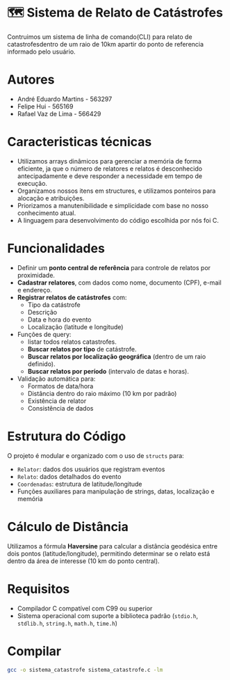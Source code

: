 
# 🗺️ Sistema de Relato de Catástrofes
Contruimos um  sistema de linha de comando(CLI) para relato de catastrofesdentro de um raio de 10km apartir do ponto de referencia informado pelo usuário.

# Autores
- André Eduardo Martins  - 563297
- Felipe Hui             - 565169
- Rafael Vaz de Lima     - 566429 

# Caracteristicas técnicas
- Utilizamos arrays dinâmicos para gerenciar a memória de forma eficiente, ja que o número de relatores e relatos é desconhecido antecipadamente e deve responder a necessidade em tempo de execução.
- Organizamos nossos itens em structures, e utilizamos ponteiros para alocação e atribuições.
- Priorizamos a manutenibilidade e simplicidade com base no nosso conhecimento atual.
- A linguagem para desenvolvimento do código escolhida por nós foi C.

# Funcionalidades

- Definir um **ponto central de referência** para controle de relatos por proximidade.
- **Cadastrar relatores**, com dados como nome, documento (CPF), e-mail e endereço.
- **Registrar relatos de catástrofes** com:
  - Tipo da catástrofe
  - Descrição
  - Data e hora do evento
  - Localização (latitude e longitude)
- Funções de query:
  - listar todos relatos catastrofes.
  - **Buscar relatos por tipo** de catástrofe.
  - **Buscar relatos por localização geográfica** (dentro de um raio definido).
  - **Buscar relatos por período** (intervalo de datas e horas).
- Validação automática para:
  - Formatos de data/hora
  - Distância dentro do raio máximo (10 km por padrão)
  - Existência de relator
  - Consistência de dados

#  Estrutura do Código

O projeto é modular e organizado com o uso de `structs` para:

- `Relator`: dados dos usuários que registram eventos
- `Relato`: dados detalhados do evento
- `Coordenadas`: estrutura de latitude/longitude
- Funções auxiliares para manipulação de strings, datas, localização e memória

#  Cálculo de Distância

Utilizamos a fórmula **Haversine** para calcular a distância geodésica entre dois pontos (latitude/longitude), permitindo determinar se o relato está dentro da área de interesse (10 km do ponto central).

#  Requisitos

- Compilador C compatível com C99 ou superior
- Sistema operacional com suporte a biblioteca padrão (`stdio.h`, `stdlib.h`, `string.h`, `math.h`, `time.h`)

# Compilar

```bash
gcc -o sistema_catastrofe sistema_catastrofe.c -lm
